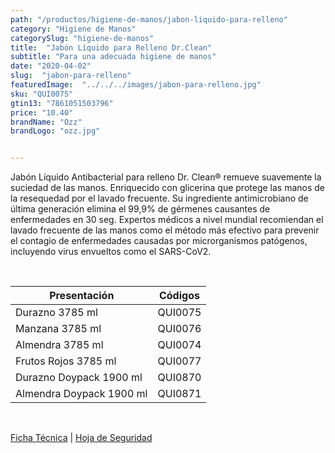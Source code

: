 ```yaml
---
path: "/productos/higiene-de-manos/jabon-liquido-para-relleno"
category: "Higiene de Manos"
categorySlug: "higiene-de-manos"
title:  "Jabón Líquido para Relleno Dr.Clean"
subtitle: "Para una adecuada higiene de manos"
date: "2020-04-02"
slug:  "jabon-para-relleno"
featuredImage:  "../../../images/jabon-para-relleno.jpg"
sku: "QUI0075"
gtin13: "7861051503796"
price: "10.40"
brandName: "Ozz"
brandLogo: "ozz.jpg"


---
```

Jabón Líquido Antibacterial para relleno Dr. Clean® remueve suavemente la suciedad de las manos. Enriquecido con glicerina que protege las manos de la resequedad por el lavado frecuente. Su ingrediente antimicrobiano de última generación elimina el 99,9% de gérmenes causantes de enfermedades en 30 seg. Expertos médicos a nivel mundial recomiendan el lavado frecuente de las manos como el método más efectivo para prevenir el contagio de enfermedades causadas por microrganismos patógenos, incluyendo virus envueltos como el SARS-CoV2.

<br>
<table class="min-w-full md:min-w-0 divide-y-0 divide-gray-200">
          <thead class=" bg-white">
            <tr>
              <th scope="col" class="px-6 text-center text-xs font-medium text-primary-lighter uppercase tracking-wider">
                Presentación
              </th>
              <th scope="col" class="px-6 py-3 text-center text-xs font-medium text-primary-lighter uppercase tracking-wider">
                Códigos
              </th>
            </tr>
          </thead>
          <tbody>
            <tr class="bg-gray-400">
              <td class="px-6 py-4 whitespace-nowrap text-sm text-gray-700 text-center">
              Durazno 3785 ml
              </td>
              <td class="px-6 py-4 whitespace-nowrap text-sm text-gray-700 text-center">
              QUI0075
              </td>
            </tr>
            <tr class="bg-gray-200">
              <td class="px-6 py-4 whitespace-nowrap text-sm text-gray-700 text-center">
              Manzana 3785 ml
              </td>
              <td class="px-6 py-4 whitespace-nowrap text-sm text-gray-700 text-center">
              QUI0076
              </td>
            </tr>
            <tr class="bg-gray-400">
              <td class="px-6 py-4 whitespace-nowrap text-sm text-gray-700 text-center">
              Almendra 3785 ml
              </td>
              <td class="px-6 py-4 whitespace-nowrap text-sm text-gray-700 text-center">
              QUI0074
              </td>
            </tr>
            <tr class="bg-gray-200">
              <td class="px-6 py-4 whitespace-nowrap text-sm text-gray-700 text-center">
              Frutos Rojos 3785 ml
              </td>
              <td class="px-6 py-4 whitespace-nowrap text-sm text-gray-700 text-center">
              QUI0077
              </td>
            </tr>
            <tr class="bg-gray-400">
              <td class="px-6 py-4 whitespace-nowrap text-sm text-gray-700 text-center">
              Durazno Doypack 1900 ml
              </td>
              <td class="px-6 py-4 whitespace-nowrap text-sm text-gray-700 text-center">
              QUI0870
              </td>
            </tr>
            <tr class="bg-gray-200">
              <td class="px-6 py-4 whitespace-nowrap text-sm text-gray-700 text-center">
              Almendra Doypack 1900 ml
              </td>
              <td class="px-6 py-4 whitespace-nowrap text-sm text-gray-700 text-center">
              QUI0871
              </td>
            </tr>
          </tbody>
        </table>
        <br>

 <a href="../../../files/FT-jabon-liquido-antibacterial.pdf" target="_blank" rel="noopener">Ficha Técnica</a> |
 <a href="../../../files/MSDS-jabon-liquido-antibacterial.pdf" target="_blank" rel="noopener">Hoja de Seguridad</a>
